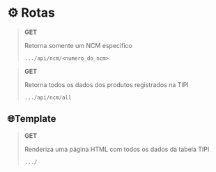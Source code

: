 # ⚙️ Rotas

> **GET**
>
> Retorna somente um NCM específico
>
> ```text
> .../api/ncm/<numero_do_ncm>
> ```


> **GET**
>
> Retorna todos os dados dos produtos registrados na TIPI
>
> ```text
> .../api/ncm/all
> ```

## 🌐Template

> **GET**
>
> Renderiza uma página HTML com todos os dados da tabela TIPI
>
> ```text
> .../
> ```
